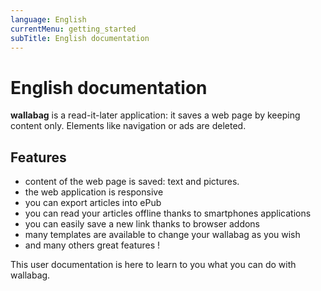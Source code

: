 ```yaml
---
language: English
currentMenu: getting_started
subTitle: English documentation
---
```


# English documentation

**wallabag** is a read-it-later application: it saves a web page by keeping content only. Elements like navigation or ads are deleted.

## Features

* content of the web page is saved: text and pictures.
* the web application is responsive
* you can export articles into ePub
* you can read your articles offline thanks to smartphones applications
* you can easily save a new link thanks to browser addons
* many templates are available to change your wallabag as you wish
* and many others great features !

This user documentation is here to learn to you what you can do with wallabag.